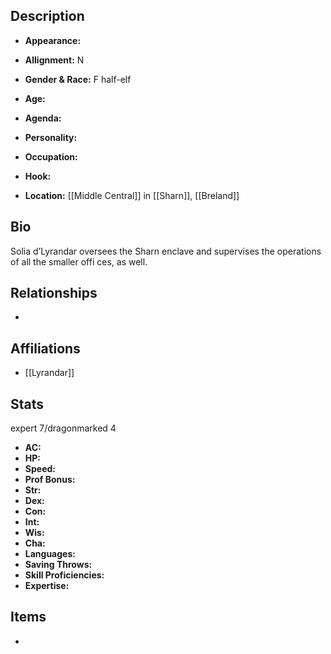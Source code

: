 ## Description
- **Appearance:** 

- **Allignment:** N

- **Gender & Race:** F half-elf

- **Age:** 

- **Agenda:** 

- **Personality:** 

- **Occupation:** 

- **Hook:** 

- **Location:** [[Middle Central]] in [[Sharn]], [[Breland]]

## Bio
Solia d’Lyrandar oversees the Sharn enclave and supervises the operations of all the smaller offi ces, as well.

## Relationships
- 

## Affiliations
- [[Lyrandar]]

## Stats
expert 7/dragonmarked 4
- **AC:** 
- **HP:** 
- **Speed:** 
- **Prof Bonus:** 
- **Str:** 
- **Dex:** 
- **Con:** 
- **Int:** 
- **Wis:** 
- **Cha:** 
- **Languages:** 
- **Saving Throws:** 
- **Skill Proficiencies:** 
- **Expertise:** 


## Items
- 
